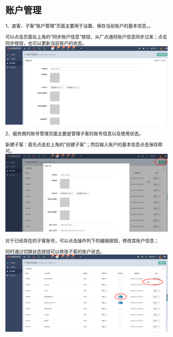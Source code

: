# 账户管理

1、直客、子客“账户管理”页面主要用于设置、保存当前账户的基本信息，。

可以点击页面右上角的“同步账户信息”按钮，从广点通将账户信息同步过来；点击同步按钮，也可以更新当前账户的状态。  
![](/assets/1522052360%281%29.jpg)

2、服务商的账号管理页面主要是管理子客的账号信息以及使用状态。

新建子客：首先点击右上角的“创建子客”；然后输入账户的基本信息点击保存即可。  
![](/assets/1522054405%281%29.jpg)

对于已经存在的子客账号，可以点击操作列下的编辑按钮，修改其账户信息；

同时通过切换状态按钮可以修改子客的账户状态。  
![](/assets/1522054476%281%29.jpg)

